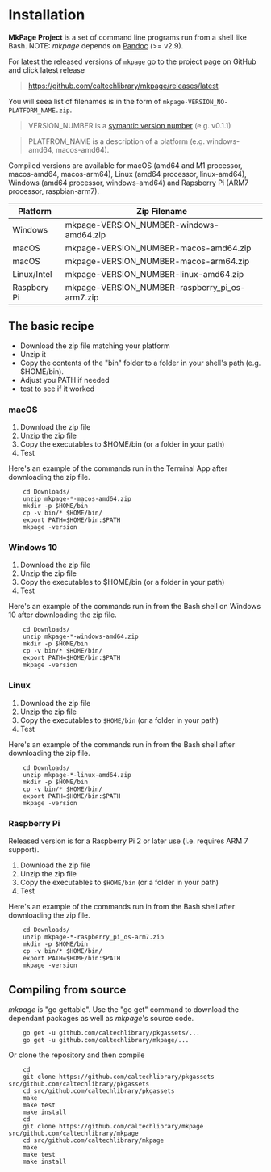 
Installation
============

**MkPage Project** is a set of command line programs run from a shell
like Bash.  NOTE: *mkpage* depends on
[Pandoc](https://pandoc.org/installing.html) (>= v2.9).

For latest the released versions of `mkpage` go to the project page
on GitHub and click latest release

>    https://github.com/caltechlibrary/mkpage/releases/latest

You will seea list of filenames is in the form of 
`mkpage-VERSION_NO-PLATFORM_NAME.zip`.

> VERSION_NUMBER is a [symantic version number](http://semver.org/) (e.g. v0.1.1)

> PLATFROM_NAME is a description of a platform (e.g. windows-amd64, macos-amd64).

Compiled versions are available for macOS (amd64 and M1 processor, 
macos-amd64, macos-arm64), Linux (amd64 processor, linux-amd64), Windows (amd64 
processor, windows-amd64) and Rapsberry Pi (ARM7 processor, raspbian-arm7).


| Platform    | Zip Filename                            |
|-------------|-----------------------------------------|
| Windows     | mkpage-VERSION_NUMBER-windows-amd64.zip |
| macOS       | mkpage-VERSION_NUMBER-macos-amd64.zip  |
| macOS       | mkpage-VERSION_NUMBER-macos-arm64.zip  |
| Linux/Intel | mkpage-VERSION_NUMBER-linux-amd64.zip   |
| Raspbery Pi | mkpage-VERSION_NUMBER-raspberry_pi_os-arm7.zip |


The basic recipe 
----------------

+ Download the zip file matching your platform 
+ Unzip it 
+ Copy the contents of the "bin" folder to a folder in your shell's path (e.g. $HOME/bin). 
+ Adjust you PATH if needed
+ test to see if it worked


### macOS

1. Download the zip file
2. Unzip the zip file
3. Copy the executables to $HOME/bin (or a folder in your path)
4. Test

Here's an example of the commands run in the Terminal App after 
downloading the zip file.

```shell
    cd Downloads/
    unzip mkpage-*-macos-amd64.zip
    mkdir -p $HOME/bin
    cp -v bin/* $HOME/bin/
    export PATH=$HOME/bin:$PATH
    mkpage -version
```

### Windows 10

1. Download the zip file
2. Unzip the zip file
3. Copy the executables to $HOME/bin (or a folder in your path)
4. Test

Here's an example of the commands run in from the Bash shell on Windows 10 after
downloading the zip file.

```shell
    cd Downloads/
    unzip mkpage-*-windows-amd64.zip
    mkdir -p $HOME/bin
    cp -v bin/* $HOME/bin/
    export PATH=$HOME/bin:$PATH
    mkpage -version
```


### Linux 

1. Download the zip file
2. Unzip the zip file
3. Copy the executables to `$HOME/bin` (or a folder in your path)
4. Test

Here's an example of the commands run in from the Bash shell after
downloading the zip file.

```shell
    cd Downloads/
    unzip mkpage-*-linux-amd64.zip
    mkdir -p $HOME/bin
    cp -v bin/* $HOME/bin/
    export PATH=$HOME/bin:$PATH
    mkpage -version
```


### Raspberry Pi

Released version is for a Raspberry Pi 2 or later use (i.e. requires 
ARM 7 support).

1. Download the zip file
2. Unzip the zip file
3. Copy the executables to `$HOME/bin` (or a folder in your path)
4. Test

Here's an example of the commands run in from the Bash shell after
downloading the zip file.

```shell
    cd Downloads/
    unzip mkpage-*-raspberry_pi_os-arm7.zip
    mkdir -p $HOME/bin
    cp -v bin/* $HOME/bin/
    export PATH=$HOME/bin:$PATH
    mkpage -version
```


Compiling from source
---------------------

_mkpage_ is "go gettable".  Use the "go get" command to download the 
dependant packages as well as _mkpage_'s source code.

```shell
    go get -u github.com/caltechlibrary/pkgassets/...
    go get -u github.com/caltechlibrary/mkpage/...
```

Or clone the repository and then compile

```shell
    cd
    git clone https://github.com/caltechlibrary/pkgassets src/github.com/caltechlibrary/pkgassets
    cd src/github.com/caltechlibrary/pkgassets
    make
    make test
    make install
    cd
    git clone https://github.com/caltechlibrary/mkpage src/github.com/caltechlibrary/mkpage
    cd src/github.com/caltechlibrary/mkpage
    make
    make test
    make install
```


